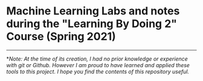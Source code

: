 # Machine Learning Labs and notes during the "Learning By Doing 2" Course (Spring 2021)

***

**Note: At the time of its creation, I had no prior knowledge or experience with git or Github. However I am proud to have learned and applied these tools to this project. I hope you find the contents of this repository useful.*



